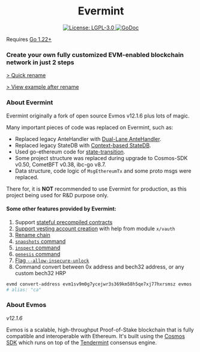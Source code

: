 <!--
parent:
  order: false
-->

<div align="center">
  <h1>Evermint</h1>
</div>

<div align="center">
  <a href="https://github.com/EscanBE/evermint/blob/main/LICENSE">
    <img alt="License: LGPL-3.0" src="https://img.shields.io/github/license/EscanBE/evermint.svg" />
  </a>
  <a href="https://pkg.go.dev/github.com/evmos/evmos">
    <img alt="GoDoc" src="https://godoc.org/github.com/evmos/evmos?status.svg" />
  </a>
</div>

Requires [Go 1.22+](https://golang.org/dl/)

### Create your own fully customized EVM-enabled blockchain network in just 2 steps

[> Quick rename](https://github.com/EscanBE/evermint/blob/main/RENAME_CHAIN.md)

[> View example after rename](https://github.com/EscanBE/evermint/pull/1)

### About Evermint

Evermint originally a fork of open source Evmos v12.1.6 plus lots of magic.

Many important pieces of code was replaced on Evermint, such as:
- Replaced legacy AnteHandler with [Dual-Lane AnteHandler](https://github.com/EscanBE/evermint/pull/164).
- Replaced legacy StateDB with [Context-based StateDB](https://github.com/EscanBE/evermint/pull/167).
- Used go-ethereum code for [state-transition](https://github.com/EscanBE/evermint/pull/156).
- Some project structure was replaced during upgrade to Cosmos-SDK v0.50, CometBFT v0.38, ibc-go v8.7.
- Data structure, code logic of `MsgEthereumTx` and some proto msgs were replaced.

There for, it is **NOT** recommended to use Evermint for production, as this project being used for R&D purpose only.

#### Some other features provided by Evermint:
1. Support [stateful precompiled contracts](https://github.com/EscanBE/evermint/pull/175)
2. [Support vesting account creation](https://github.com/EscanBE/evermint/pull/144) with help from module `x/vauth`
3. [Rename chain](https://github.com/EscanBE/evermint/blob/main/RENAME_CHAIN.md)
4. [`snapshots` command](https://github.com/EscanBE/evermint/pull/12)
5. [`inspect` command](https://github.com/EscanBE/evermint/pull/14)
6. [`genesis` command](https://github.com/EscanBE/evermint/pull/190)
7. [Flag `--allow-insecure-unlock`](https://github.com/EscanBE/evermint/pull/142)
8. Command convert between 0x address and bech32 address, or any custom bech32 HRP
```bash
evmd convert-address evm1sv9m0g7ycejwr3s369km58h5qe7xj77hxrsmsz evmos
# alias: "ca"
```

### About Evmos
_v12.1.6_

Evmos is a scalable, high-throughput Proof-of-Stake blockchain
that is fully compatible and interoperable with Ethereum.
It's built using the [Cosmos SDK](https://github.com/cosmos/cosmos-sdk/)
which runs on top of the [Tendermint](https://github.com/tendermint/tendermint) consensus engine.
